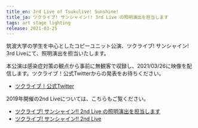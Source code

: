 ```yaml
---
title_en: 3rd Live of Tsukulive! Sunshine!
title_ja: ツクライブ! サンシャイン!! 3rd Live の照明演出を担当します
tags: art stage lighting
release: 2021-03-25
---
```


筑波大学の学生を中心としたコピーユニット公演、ツクライブ! サンシャイン! 3rd Liveにて、照明演出を担当いたします。

本公演は感染症対策の観点から事前に無観客で収録し、2021/03/26に映像を配信します。ツクライブ！公式Twitterからの発表をお待ちください。

* [ツクライブ！公式Twitter](https://twitter.com/tsuku_live)

2019年開催の2nd Liveについては、こちらもご覧ください。

* [ツクライブ! サンシャイン!! 2nd Live の照明演出を担当します](/pages/news/191101_tsukulive.md)
* [ツクライブ! サンシャイン!! 2nd Live](/pages/works/tsukulive19.md)

